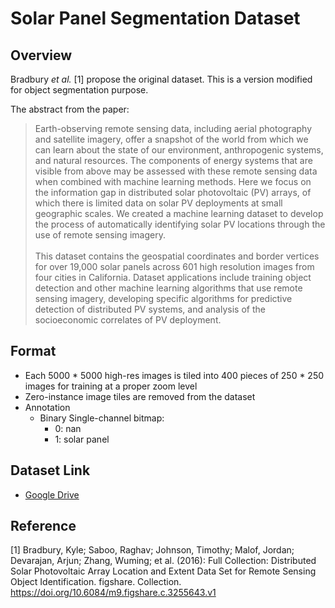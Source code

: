 # Solar Panel Segmentation Dataset
## Overview
Bradbury *et al.* [1] propose the original dataset. This is a version modified for object segmentation purpose.

The abstract from the paper:
> Earth-observing remote sensing data, including aerial photography and satellite imagery, offer a snapshot of the world from which we can learn about the state of our environment, anthropogenic systems, and natural resources. The components of energy systems that are visible from above may be assessed with these remote sensing data when combined with machine learning methods. Here we focus on the information gap in distributed solar photovoltaic (PV) arrays, of which there is limited data on solar PV deployments at small geographic scales. We created a machine learning dataset to develop the process of automatically identifying solar PV locations through the use of remote sensing imagery.\
> \
> This dataset contains the geospatial coordinates and border vertices for over 19,000 solar panels across 601 high resolution images from four cities in California. Dataset applications include training object detection and other machine learning algorithms that use remote sensing imagery, developing specific algorithms for predictive detection of distributed PV systems, and analysis of the socioeconomic correlates of PV deployment.

## Format
- Each 5000 * 5000 high-res images is tiled into 400 pieces of 250 * 250 images for training at a proper zoom level
- Zero-instance image tiles are removed from the dataset
- Annotation
  - Binary Single-channel bitmap:
    - 0: nan
    - 1: solar panel

## Dataset Link
- [Google Drive](https://drive.google.com/file/d/19xVO0yPyXLggJN8LEg31bd9ZKeNCQiBp/view?usp=share_link)


## Reference
[1] Bradbury, Kyle; Saboo, Raghav; Johnson, Timothy; Malof, Jordan; Devarajan, Arjun; Zhang, Wuming; et al. (2016): Full Collection: Distributed Solar Photovoltaic Array Location and Extent Data Set for Remote Sensing Object Identification. figshare. Collection. https://doi.org/10.6084/m9.figshare.c.3255643.v1
